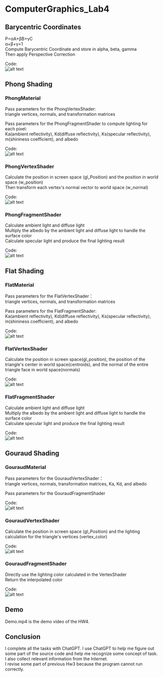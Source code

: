 # ComputerGraphics_Lab4

## Barycentric Coordinates
P=αA+βB+γC  
α+β+γ=1  
Compute Barycentric Coordinate and store in alpha, beta, gamma  
Then apply Perspective Correction  

Code:  
![alt text](/Photo/image.png)  

## Phong Shading
### PhongMaterial 
Pass parameters for the PhongVertexShader:  
triangle vertices, normals, and transformation matrices  
  
Pass parameters for the PhongFragmentShader to compute lighting for each pixel:  
Ka(ambient reflectivity), Kd(diffuse reflectivity), Ks(specular reflectivity), m(shininess coefficient), and albedo  
  
Code:  
![alt text](/Photo/image-1.png)  

### PhongVertexShader
Calculate the position in screen space (gl_Position) and the position in world space (w_position)  
Then transform each vertex's normal vector to world space (w_normal)  
  
Code:  
![alt text](/Photo/image-2.png)  

### PhongFragmentShader
Calculate ambient light and diffuse light  
Multiply the albedo by the ambient light and diffuse light to handle the surface color  
Calculate specular light and produce the final lighting result  
  
Code:  
![alt text](/Photo/image-3.png)  

## Flat Shading
### FlatMaterial
Pass parameters for the FlatVertexShader：  
triangle vertices, normals, and transformation matrices  
  
Pass parameters for the FlatFragmentShader:  
Ka(ambient reflectivity), Kd(diffuse reflectivity), Ks(specular reflectivity), m(shininess coefficient), and albedo  
  
Code:  
![alt text](/Photo/image-4.png)  

### FlatVertexShader
Calculate the position in screen space(gl_position), the position of the triangle's center in world space(centroids), and the normal of the entire triangle face in world space(normals)  
  
Code:  
![alt text](/Photo/image-5.png)  

### FlatFragmentShader
Calculate ambient light and diffuse light  
Multiply the albedo by the ambient light and diffuse light to handle the surface color  
Calculate specular light and produce the final lighting result  
  
Code:  
![alt text](/Photo/image-6.png)  

## Gouraud Shading
### GouraudMaterial
Pass parameters for the GouraudVertexShader：  
triangle vertices, normals, transformation matrices, Ka, Kd, and albedo  
  
Pass parameters for the GouraudFragmentShader  
  
Code:  
![alt text](/Photo/image-7.png)  

### GouraudVertexShader
Calculate the position in screen space (gl_Position) and the lighting calculation for the triangle's vertices (vertex_color)  
  
Code:  
![alt text](/Photo/image-8.png)  

### GouraudFragmentShader
Directly use the lighting color calculated in the VertexShader  
Return the interpolated color  
  
Code:  
![alt text](/Photo/image-9.png)  

## Demo
Demo.mp4 is the demo video of the HW4.    
  
## Conclusion
I complete all the tasks with ChatGPT.
I use ChatGPT to help me figure out some part of the source code and help me recognize some concept of task.  
I also collect relevant information from the Internet.  
I revise some part of previous Hw3 because the program cannot run correctly.  


